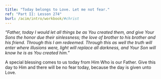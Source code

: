 ```yaml
---
title: "Today belongs to Love. Let me not fear."
ref: "Part II: Lesson 274"
burl: /acim/intro/workbook/#christ
---
```


*“Father, today I would let all things be as You created them, and give
Your Sons the honor due their sinlessness; the love of brother to his
brother and his friend. Through this I am redeemed. Through this as well
the truth will enter where illusions were, light will replace all
darkness, and Your Son will know he is as You created him.”*

A special blessing comes to us today from Him Who is our Father. Give
this day to Him and there will be no fear today, because the day is
given unto Love.

